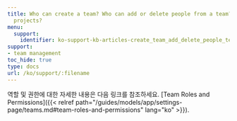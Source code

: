 ```yaml
---
title: Who can create a team? Who can add or delete people from a team? Who can delete
  projects?
menu:
  support:
    identifier: ko-support-kb-articles-create_team_add_delete_people_team
support:
- team management
toc_hide: true
type: docs
url: /ko/support/:filename
---
```


역할 및 권한에 대한 자세한 내용은 다음 링크를 참조하세요. [Team Roles and Permissions]({{< relref path="/guides/models/app/settings-page/teams.md#team-roles-and-permissions" lang="ko" >}}).

